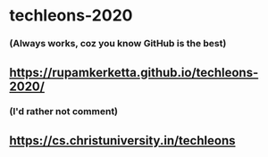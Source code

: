 # techleons-2020

### (Always works, coz you know GitHub is the best)
## https://rupamkerketta.github.io/techleons-2020/

### (I'd rather not comment)
## https://cs.christuniversity.in/techleons
